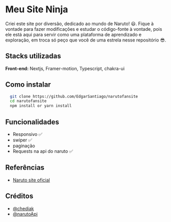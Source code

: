 # Meu Site Ninja

Criei este site por diversão, dedicado ao mundo de Naruto! 😃. Fique à vontade para fazer modificações e estudar o código-fonte à vontade, pois ele está aqui para servir como uma plataforma de aprendizado e exploração, em troca só peço que você de uma estrela nesse repositório 😎.

## Stacks utilizadas

**Front-end:** Nextjs, Framer-motion, Typescript, chakra-ui

## Como instalar

```bash
  git clone https://github.com/EdgarSantiago/narutofansite
  cd narutofansite
  npm install or yarn install
```

## Funcionalidades

- Responsivo ✅
- swiper ✅
- paginação
- Requests na api do naruto ✅

## Referências

- [Naruto site oficial](https://naruto-official.com)

## Créditos

- [@chediak](https://github.com/chediak/)
- [@narutoApi](https://www.narutodb.xyz/)
